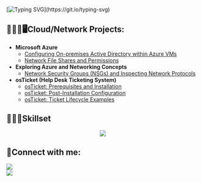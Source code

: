 [![Typing SVG](https://readme-typing-svg.demolab.com?font=Fira+Code&size=35&pause=1000&color=18F721&width=435&lines=Welcome+to+my+GitHub!;My+name+is+Eric!)](https://git.io/typing-svg)

<h2>👨🏻‍💻🖥️Cloud/Network Projects:</h2>

- <b>Microsoft Azure</b>
  - [Configuring On-premises Active Directory within Azure VMs](https://github.com/EricAlexanderZ/Configuring-Active-Directory-within-Azure-VMs/tree/main)
  - [Network File Shares and Permissions](https://github.com/EricAlexanderZ/Network-File-Shares-and-Permissions/tree/main)
- <b>Exploring Azure and Networking Concepts</b>
  - [Network Security Groups (NSGs) and Inspecting Network Protocols](https://github.com/EricAlexanderZ/Network-Security-Groups-NSGs-and-Inspecting-Network-Protocols)
- <b>osTicket (Help Desk Ticketing System)</b>
  - [osTicket: Prerequisites and Installation](https://github.com/EricAlexanderZ/osTicket-Prerequisites-and-Installation.git)
  - [osTicket: Post-Installation Configuration](https://github.com/EricAlexanderZ/osTicket-post-installation-configuration)
  - [osTicket: Ticket Lifecycle Examples](https://github.com/EricAlexanderZ/osTicket-Lifecycle-Example)

<h2>👨🏻‍💻Skillset</h2>
<p align="center">
  <a href="https://skillicons.dev">
    <img src="https://skillicons.dev/icons?i=linux,kali,windows,notion,bash,python,git,github,powershell,pr,ps" />
  </a>
</p>

<h2>🤳Connect with me:</h2>
<div align="left" display="inline-block;">
    <a href="https://mail.google.com/mail/?view=cm&to=ericalexanderzama@gmail.com">
      <img src="https://skillicons.dev/icons?i=gmail"/>
    </a>
</div>
<div display="inline-block;">
    <a href="https://www.linkedin.com">
      <img src="https://skillicons.dev/icons?i=linkedin"/>
    </a>
</div>
